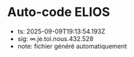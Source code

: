 # Auto-code ELIOS
- ts: 2025-09-09T19:13:54.193Z
- sig: ∞.je.toi.nous.432.528
- note: fichier généré automatiquement